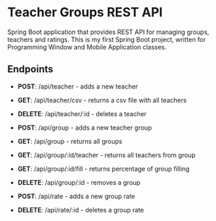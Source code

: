 # Teacher Groups REST API
Spring Boot application that provides REST API for managing groups, teachers and ratings.
This is my first Spring Boot project, written for Programming Window and Mobile Application classes.

## Endpoints
- **POST**: /api/teacher - adds a new teacher
- **GET**: /api/teacher/csv - returns a csv file with all teachers 
- **DELETE**: /api/teacher/:id - deletes a teacher


- **POST**: /api/group - adds a new teacher group
- **GET**: /api/group - returns all groups
- **GET**: /api/group/:id/teacher - returns all teachers from group
- **GET**: /api/group/:id/fill - returns percentage of group filling
- **DELETE**: /api/group/:id - removes a group


- **POST**: /api/rate - adds a new group rate
- **DELETE**: /api/rate/:id - deletes a group rate
